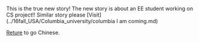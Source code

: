 This is the true new story! The new story is about an EE student working on CS project!! 
Similar story please 
[Visit](../16fall_USA/Columbia_university/columbia I am coming.md) 

[Reture](../../Chinese) to go Chinese.